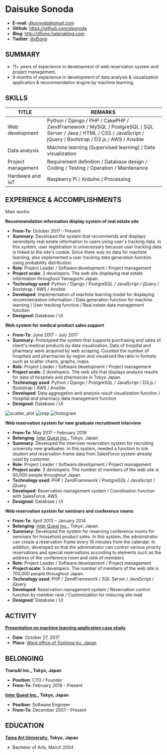 # Daisuke Sonoda
* **E-mail**: dksonoda@gmail.com  
* **Github**: https://github.com/dsonoda  
* **Blog**: http://d5ono.hatenablog.com  
* **Twitter**: [@d5ono](https://twitter.com/d5ono)  

## SUMMARY
* 11+ years of experience in development of web reservation system and project management.
* 9 months of experience in development of data analysis & visualization application & recommendation engine by machine learning.

## SKILLS
| TITLE | REMARKS |
|------|--------|
| Web development  | Python / Django / PHP / CakePHP / ZendFramework / MySQL / PostgreSQL / SQL Server / Java / HTML / CSS / JavaScript / jQuery / Bootstrap / D3.js / AWS / Ansible |
| Data analysis | Machine learning (Supervised learning) / Data visualization |
| Project management | Requirement definition / Database design / Coding / Testing / Operation / Maintenance |
| Hardware and IoT | Raspberry Pi / Arduino / Processing |

## EXPERIENCE & ACCOMPLISHMENTS
Main works: 

**Recommendation information display system of real estate site**
* **From-To**: October 2017 – Present
* **Summary**: Developed the system that recommends and displays serendipity real estate information to users using user's tracking data. In this system, user registration is unnecessary because user tracking data is linked to the site's cookie. Since there was no data for machine learning, also implemented a user tracking data generation function using probability distribution.
* **Role**: Project Leader / Software development / Project management
* **Project scale**: 2 developers. The web site displaying real estate information throughout Yamaguchi Japan.
* **Technology used**: Python / Django / PostgreSQL / JavaScript / jQuery / Bootstrap / AWS / Ansible
* **Developed**: Implementation of machine learning model for displaying recommendation information / Data generation function for machine learning / User tracking function / Real estate data management function
* **Designed**: Database / UI

**Web system for medical product sales support**
* **From-To**: June 2017 – July 2017
* **Summary**: Prototyped the system that supports purchasing and sales of client's medical products by data visualization. Data of hospital and pharmacy were acquired by web scraping. Counted the number of hospitals and pharmacies by region and visualized the ratio in formats such as scatter charts, graphs, maps.
* **Role**: Project Leader / Software development / Project management
* **Project scale**: 2 developers. The web site that displays analysis results for data of hospitals and pharmacies in Tokyo Japan.
* **Technology used**: Python / Django / PostgreSQL / JavaScript / D3.js / Bootstrap / AWS / Ansible
* **Developed**: Data aggregation and analysis result visualization function / Hospital and pharmacy data management function
* **Designed**: Database / UI
<img src="https://github.com/dsonoda/Curriculum-Vitae/blob/master/docs/images/Web_system_for_medical_product_sales_support/data_visualization/scatter_plot.png" alt="scatter_plot" title="scatter_plot">
<img src="https://github.com/dsonoda/Curriculum-Vitae/blob/master/docs/images/Web_system_for_medical_product_sales_support/data_visualization/map.png" alt="map" title="map" >
<img src="https://github.com/dsonoda/Curriculum-Vitae/blob/master/docs/images/Web_system_for_medical_product_sales_support/data_visualization/histogram.png" alt="histogram" title="histogram">

**Web reservation system for new graduate recruitment interview**
* **From-To**: May 2017 – February 2018
* **Belonging**: [Inter Quest Inc.](https://www.iqnet.co.jp), Tokyo, Japan
* **Summary**: Developed the interview reservation system for recruiting university new graduates. In this system, needed a function to link student and reservation frame data from SalesForce system already used by customer.
* **Role**: Project Leader / Software development / Project management
* **Project scale**: 3 developers. The number of members of the web site is 60,000 people throughout Japan.
* **Technology used**: PHP / ZendFramework / PostgreSQL / JavaScript / jQuery
* **Developed**: Reservation management system / Coordination function with SalesForce, AWS
* **Designed**: Database / UI

**Web reservation system for seminars and conference rooms**
* **From-To**: April 2013 – January 2014
* **Belonging**: [Inter Quest Inc.](https://www.iqnet.co.jp), Tokyo, Japan
* **Summary**: Developed the system for reserving conference rooms for seminars for household product sales. In this system, the administrator can create a reservation frame every 10 minutes from the calendar. In addition, developed so that the administrator can control various priority reservations and special reservations according to elements such as the address of the conference room and rank of members.
* **Role**: Project Leader / Software development / Project management
* **Project scale**: 5 developers. The number of members of the web site is 700,000 people throughout Japan.
* **Technology used**: PHP / ZendFramework / SQL Server / JavaScript / jQuery
* **Developed**: Reservation management system / Reservation control function by member rank / Customization for reducing site load
* **Designed**: Database / UI

## ACTIVITY
**[Presentation on machine learning application case study](https://github.com/dsonoda/Curriculum-Vitae/blob/master/docs/slides/20171027.pdf)**
* **Date**: October 27, 2017
* **Place**: [Ward office of Toshima-ku, Japan](http://www.city.toshima.lg.jp/012/018294.html)

## BELONGING
**TransAI Inc., Tokyo, Japan**
* **Position**: CTO / Founder
* **From-To**: February 2018 - Present

**[Inter Quest Inc.](https://www.iqnet.co.jp), Tokyo, Japan**
* **Position**: Software Engineer
* **From-To**: December 2007 – Present

## EDUCATION
**[Tama Art University](http://www.tamabi.ac.jp), Tokyo, Japan**
* Bachelor of Arts, March 2004
